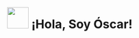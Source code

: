 # <img src="https://emojipedia-us.s3.amazonaws.com/source/noto-emoji-animations/344/fire_1f525.gif" width="50px"> ¡Hola, Soy Óscar!
